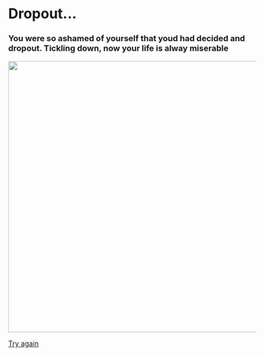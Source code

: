 # Dropout...

### You were so ashamed of yourself that youd had decided and dropout. Tickling down, now your life is alway miserable

<img src="https://cf.ltkcdn.net/teens/images/std/224911-631x450-Sad-teen-girl-on-steps.jpg" width="550"/>

[Try again](home.md)